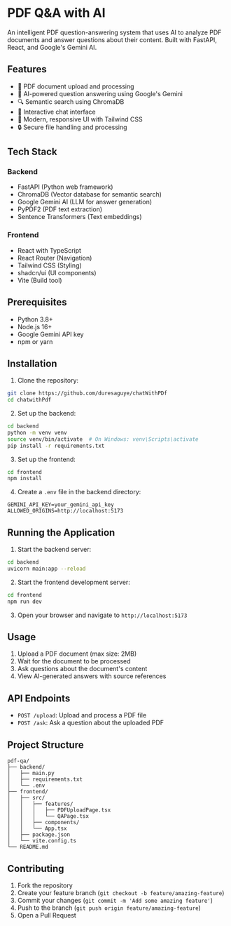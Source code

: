 # PDF Q&A with AI

An intelligent PDF question-answering system that uses AI to analyze PDF documents and answer questions about their content. Built with FastAPI, React, and Google's Gemini AI.

## Features

- 📄 PDF document upload and processing
- 🤖 AI-powered question answering using Google's Gemini
- 🔍 Semantic search using ChromaDB
- 💬 Interactive chat interface
- 🎨 Modern, responsive UI with Tailwind CSS
- 🔒 Secure file handling and processing

## Tech Stack

### Backend
- FastAPI (Python web framework)
- ChromaDB (Vector database for semantic search)
- Google Gemini AI (LLM for answer generation)
- PyPDF2 (PDF text extraction)
- Sentence Transformers (Text embeddings)

### Frontend
- React with TypeScript
- React Router (Navigation)
- Tailwind CSS (Styling)
- shadcn/ui (UI components)
- Vite (Build tool)

## Prerequisites

- Python 3.8+
- Node.js 16+
- Google Gemini API key
- npm or yarn

## Installation

1. Clone the repository:
```bash
git clone https://github.com/duresaguye/chatWithPDf
cd chatwithPdf
```

2. Set up the backend:
```bash
cd backend
python -m venv venv
source venv/bin/activate  # On Windows: venv\Scripts\activate
pip install -r requirements.txt
```

3. Set up the frontend:
```bash
cd frontend
npm install
```

4. Create a `.env` file in the backend directory:
```env
GEMINI_API_KEY=your_gemini_api_key
ALLOWED_ORIGINS=http://localhost:5173
```

## Running the Application

1. Start the backend server:
```bash
cd backend
uvicorn main:app --reload
```

2. Start the frontend development server:
```bash
cd frontend
npm run dev
```

3. Open your browser and navigate to `http://localhost:5173`

## Usage

1. Upload a PDF document (max size: 2MB)
2. Wait for the document to be processed
3. Ask questions about the document's content
4. View AI-generated answers with source references

## API Endpoints

- `POST /upload`: Upload and process a PDF file
- `POST /ask`: Ask a question about the uploaded PDF

## Project Structure

```
pdf-qa/
├── backend/
│   ├── main.py
│   ├── requirements.txt
│   └── .env
├── frontend/
│   ├── src/
│   │   ├── features/
│   │   │   ├── PDFUploadPage.tsx
│   │   │   └── QAPage.tsx
│   │   ├── components/
│   │   └── App.tsx
│   ├── package.json
│   └── vite.config.ts
└── README.md
```

## Contributing

1. Fork the repository
2. Create your feature branch (`git checkout -b feature/amazing-feature`)
3. Commit your changes (`git commit -m 'Add some amazing feature'`)
4. Push to the branch (`git push origin feature/amazing-feature`)
5. Open a Pull Request

